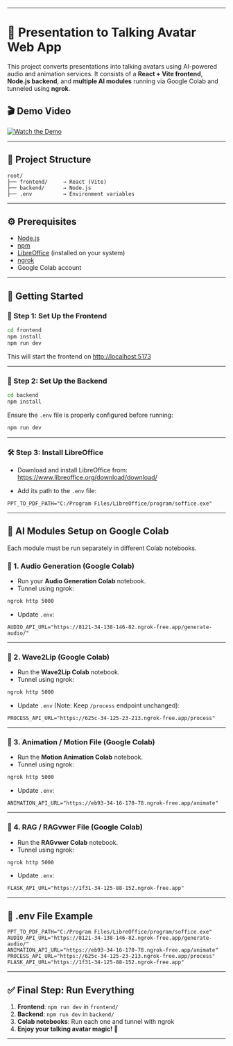 
---

# 🎥 Presentation to Talking Avatar Web App

This project converts presentations into talking avatars using AI-powered audio and animation services. It consists of a **React + Vite frontend**, **Node.js backend**, and **multiple AI modules** running via Google Colab and tunneled using **ngrok**.

## 🎬 Demo Video

[![Watch the Demo](https://img.youtube.com/vi/sfwcfLuo6x0/0.jpg)](https://youtu.be/sfwcfLuo6x0)

---

## 📁 Project Structure

```
root/
├── frontend/     → React (Vite)
├── backend/      → Node.js
├── .env          → Environment variables
```

---

## ⚙️ Prerequisites

- [Node.js](https://nodejs.org/)
- [npm](https://www.npmjs.com/)
- [LibreOffice](https://www.libreoffice.org/) (installed on your system)
- [ngrok](https://ngrok.com/)
- Google Colab account

---

## 🚀 Getting Started

### 🧩 Step 1: Set Up the Frontend

```bash
cd frontend
npm install
npm run dev
```

This will start the frontend on [http://localhost:5173](http://localhost:5173)

---

### 🧠 Step 2: Set Up the Backend

```bash
cd backend
npm install
```

Ensure the `.env` file is properly configured before running:

```bash
npm run dev
```

---

### 🛠️ Step 3: Install LibreOffice

- Download and install LibreOffice from: https://www.libreoffice.org/download/download/

- Add its path to the `.env` file:

```
PPT_TO_PDF_PATH="C:/Program Files/LibreOffice/program/soffice.exe"
```

---

## 🧪 AI Modules Setup on Google Colab

Each module must be run separately in different Colab notebooks.

### 🎤 1. Audio Generation (Google Colab)

- Run your **Audio Generation Colab** notebook.
- Tunnel using ngrok:

```bash
ngrok http 5000
```

- Update `.env`:

```
AUDIO_API_URL="https://8121-34-138-146-82.ngrok-free.app/generate-audio/"
```

---

### 💋 2. Wave2Lip (Google Colab)

- Run the **Wave2Lip Colab** notebook.
- Tunnel using ngrok:

```bash
ngrok http 5000
```

- Update `.env` (Note: Keep `/process` endpoint unchanged):

```
PROCESS_API_URL="https://625c-34-125-23-213.ngrok-free.app/process"
```

---

### 💃 3. Animation / Motion File (Google Colab)

- Run the **Motion Animation Colab** notebook.
- Tunnel using ngrok:

```bash
ngrok http 5000
```

- Update `.env`:

```
ANIMATION_API_URL="https://eb93-34-16-170-78.ngrok-free.app/animate"
```

---

### 🧠 4. RAG / RAGvwer File (Google Colab)

- Run the **RAGvwer Colab** notebook.
- Tunnel using ngrok:

```bash
ngrok http 5000
```

- Update `.env`:

```
FLASK_API_URL="https://1f31-34-125-88-152.ngrok-free.app"
```

---

## 🔐 .env File Example

```env
PPT_TO_PDF_PATH="C:/Program Files/LibreOffice/program/soffice.exe"
AUDIO_API_URL="https://8121-34-138-146-82.ngrok-free.app/generate-audio/"
ANIMATION_API_URL="https://eb93-34-16-170-78.ngrok-free.app/animate"
PROCESS_API_URL="https://625c-34-125-23-213.ngrok-free.app/process"
FLASK_API_URL="https://1f31-34-125-88-152.ngrok-free.app"
```

---

## ✅ Final Step: Run Everything

1. **Frontend**: `npm run dev` in `frontend/`
2. **Backend**: `npm run dev` in `backend/`
3. **Colab notebooks**: Run each one and tunnel with ngrok
4. **Enjoy your talking avatar magic!** 🎉

---

